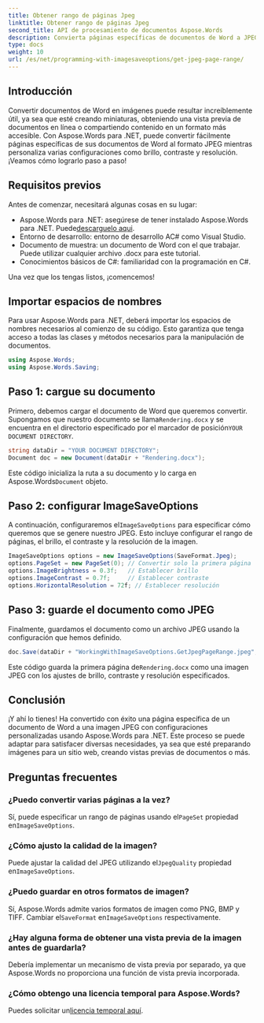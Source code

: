 ```yaml
---
title: Obtener rango de páginas Jpeg
linktitle: Obtener rango de páginas Jpeg
second_title: API de procesamiento de documentos Aspose.Words
description: Convierta páginas específicas de documentos de Word a JPEG con configuraciones personalizadas usando Aspose.Words para .NET. Aprende cómo ajustar el brillo, el contraste y la resolución paso a paso.
type: docs
weight: 10
url: /es/net/programming-with-imagesaveoptions/get-jpeg-page-range/
---
```

## Introducción

Convertir documentos de Word en imágenes puede resultar increíblemente útil, ya sea que esté creando miniaturas, obteniendo una vista previa de documentos en línea o compartiendo contenido en un formato más accesible. Con Aspose.Words para .NET, puede convertir fácilmente páginas específicas de sus documentos de Word al formato JPEG mientras personaliza varias configuraciones como brillo, contraste y resolución. ¡Veamos cómo lograrlo paso a paso!

## Requisitos previos

Antes de comenzar, necesitará algunas cosas en su lugar:

-  Aspose.Words para .NET: asegúrese de tener instalado Aspose.Words para .NET. Puede[descarguelo aqui](https://releases.aspose.com/words/net/).
- Entorno de desarrollo: entorno de desarrollo AC# como Visual Studio.
- Documento de muestra: un documento de Word con el que trabajar. Puede utilizar cualquier archivo .docx para este tutorial.
- Conocimientos básicos de C#: familiaridad con la programación en C#.

Una vez que los tengas listos, ¡comencemos!

## Importar espacios de nombres

Para usar Aspose.Words para .NET, deberá importar los espacios de nombres necesarios al comienzo de su código. Esto garantiza que tenga acceso a todas las clases y métodos necesarios para la manipulación de documentos.

```csharp
using Aspose.Words;
using Aspose.Words.Saving;
```

## Paso 1: cargue su documento

Primero, debemos cargar el documento de Word que queremos convertir. Supongamos que nuestro documento se llama`Rendering.docx` y se encuentra en el directorio especificado por el marcador de posición`YOUR DOCUMENT DIRECTORY`.

```csharp
string dataDir = "YOUR DOCUMENT DIRECTORY";
Document doc = new Document(dataDir + "Rendering.docx");
```

 Este código inicializa la ruta a su documento y lo carga en Aspose.Words`Document` objeto.

## Paso 2: configurar ImageSaveOptions

 A continuación, configuraremos el`ImageSaveOptions` para especificar cómo queremos que se genere nuestro JPEG. Esto incluye configurar el rango de páginas, el brillo, el contraste y la resolución de la imagen.

```csharp
ImageSaveOptions options = new ImageSaveOptions(SaveFormat.Jpeg);
options.PageSet = new PageSet(0); // Convertir solo la primera página
options.ImageBrightness = 0.3f;   // Establecer brillo
options.ImageContrast = 0.7f;     // Establecer contraste
options.HorizontalResolution = 72f; // Establecer resolución
```

## Paso 3: guarde el documento como JPEG

Finalmente, guardamos el documento como un archivo JPEG usando la configuración que hemos definido.

```csharp
doc.Save(dataDir + "WorkingWithImageSaveOptions.GetJpegPageRange.jpeg", options);
```

 Este código guarda la primera página de`Rendering.docx` como una imagen JPEG con los ajustes de brillo, contraste y resolución especificados.

## Conclusión

¡Y ahí lo tienes! Ha convertido con éxito una página específica de un documento de Word a una imagen JPEG con configuraciones personalizadas usando Aspose.Words para .NET. Este proceso se puede adaptar para satisfacer diversas necesidades, ya sea que esté preparando imágenes para un sitio web, creando vistas previas de documentos o más.

## Preguntas frecuentes

### ¿Puedo convertir varias páginas a la vez?
 Sí, puede especificar un rango de páginas usando el`PageSet` propiedad en`ImageSaveOptions`.

### ¿Cómo ajusto la calidad de la imagen?
 Puede ajustar la calidad del JPEG utilizando el`JpegQuality` propiedad en`ImageSaveOptions`.

### ¿Puedo guardar en otros formatos de imagen?
 Sí, Aspose.Words admite varios formatos de imagen como PNG, BMP y TIFF. Cambiar el`SaveFormat` en`ImageSaveOptions` respectivamente.

### ¿Hay alguna forma de obtener una vista previa de la imagen antes de guardarla?
Debería implementar un mecanismo de vista previa por separado, ya que Aspose.Words no proporciona una función de vista previa incorporada.

### ¿Cómo obtengo una licencia temporal para Aspose.Words?
 Puedes solicitar un[licencia temporal aquí](https://purchase.aspose.com/temporary-license/).